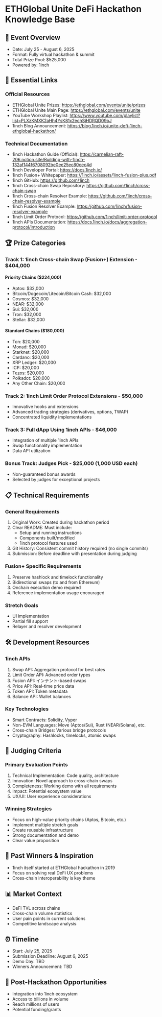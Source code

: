# ETHGlobal Unite DeFi Hackathon Knowledge Base

## 📅 Event Overview
- Date: July 25 - August 6, 2025
- Format: Fully virtual hackathon & summit
- Total Prize Pool: $525,000
- Powered by: 1inch

## 🔗 Essential Links

### Official Resources
- ETHGlobal Unite Prizes: https://ethglobal.com/events/unite/prizes
- ETHGlobal Unite Main Page: https://ethglobal.com/events/unite
- YouTube Workshop Playlist: https://www.youtube.com/playlist?list=PLXzKMXK2aHh4YsK81x2echSjHDRQD09oJ
- 1inch Blog Announcement: https://blog.1inch.io/unite-defi-1inch-ethglobal-hackathon/

### Technical Documentation
- 1inch Hackathon Guide (Official): https://carnelian-raft-206.notion.site/Building-with-1inch-132af144f6708092be0ee25ec80cec4d
- 1inch Developer Portal: https://docs.1inch.io/
- 1inch Fusion+ Whitepaper: https://1inch.io/assets/1inch-fusion-plus.pdf
- 1inch GitHub: https://github.com/1inch
- 1inch Cross-chain Swap Repository: https://github.com/1inch/cross-chain-swap
- 1inch Cross-chain Resolver Example: https://github.com/1inch/cross-chain-resolver-example
- 1inch Fusion Resolver Example: https://github.com/1inch/fusion-resolver-example
- 1inch Limit Order Protocol: https://github.com/1inch/limit-order-protocol
- 1inch APIs Documentation: https://docs.1inch.io/docs/aggregation-protocol/introduction

## 🏆 Prize Categories

### Track 1: 1inch Cross-chain Swap (Fusion+) Extension - $404,000

#### Priority Chains ($224,000)
- Aptos: $32,000
- Bitcoin/Dogecoin/Litecoin/Bitcoin Cash: $32,000
- Cosmos: $32,000
- NEAR: $32,000
- Sui: $32,000
- Tron: $32,000
- Stellar: $32,000

#### Standard Chains ($180,000)
- Ton: $20,000
- Monad: $20,000
- Starknet: $20,000
- Cardano: $20,000
- XRP Ledger: $20,000
- ICP: $20,000
- Tezos: $20,000
- Polkadot: $20,000
- Any Other Chain: $20,000

### Track 2: 1inch Limit Order Protocol Extensions - $50,000
- Innovative hooks and extensions
- Advanced trading strategies (derivatives, options, TWAP)
- Concentrated liquidity implementations

### Track 3: Full dApp Using 1inch APIs - $46,000
- Integration of multiple 1inch APIs
- Swap functionality implementation
- Data API utilization

### Bonus Track: Judges Pick - $25,000 (1,000 USD each)
- Non-guaranteed bonus awards
- Selected by judges for exceptional projects

## 📋 Technical Requirements

### General Requirements
1. Original Work: Created during hackathon period
2. Clear README: Must include:
   - Setup and running instructions
   - Components built/modified
   - 1inch protocol features used
3. Git History: Consistent commit history required (no single commits)
4. Submission: Before deadline with presentation during judging

### Fusion+ Specific Requirements
1. Preserve hashlock and timelock functionality
2. Bidirectional swaps (to and from Ethereum)
3. Onchain execution demo required
4. Reference implementation usage encouraged

### Stretch Goals
- UI implementation
- Partial fill support
- Relayer and resolver development

## 🛠️ Development Resources

### 1inch APIs
1. Swap API: Aggregation protocol for best rates
2. Limit Order API: Advanced order types
3. Fusion API: インテント-based swaps
4. Price API: Real-time price data
5. Token API: Token metadata
6. Balance API: Wallet balances

### Key Technologies
- Smart Contracts: Solidity, Vyper
- Non-EVM Languages: Move (Aptos/Sui), Rust (NEAR/Solana), etc.
- Cross-chain Bridges: Various bridge protocols
- Cryptography: Hashlocks, timelocks, atomic swaps

## 🎯 Judging Criteria

### Primary Evaluation Points
1. Technical Implementation: Code quality, architecture
2. Innovation: Novel approach to cross-chain swaps
3. Completeness: Working demo with all requirements
4. Impact: Potential ecosystem value
5. UX/UI: User experience considerations

### Winning Strategies
- Focus on high-value priority chains (Aptos, Bitcoin, etc.)
- Implement multiple stretch goals
- Create reusable infrastructure
- Strong documentation and demo
- Clear value proposition

## 🚀 Past Winners & Inspiration
- 1inch itself started at ETHGlobal hackathon in 2019
- Focus on solving real DeFi UX problems
- Cross-chain interoperability is key theme

## 📊 Market Context
- DeFi TVL across chains
- Cross-chain volume statistics
- User pain points in current solutions
- Competitive landscape analysis

## ⏰ Timeline
- Start: July 25, 2025
- Submission Deadline: August 6, 2025
- Demo Day: TBD
- Winners Announcement: TBD

## 🤝 Post-Hackathon Opportunities
- Integration into 1inch ecosystem
- Access to billions in volume
- Reach millions of users
- Potential funding/grants
